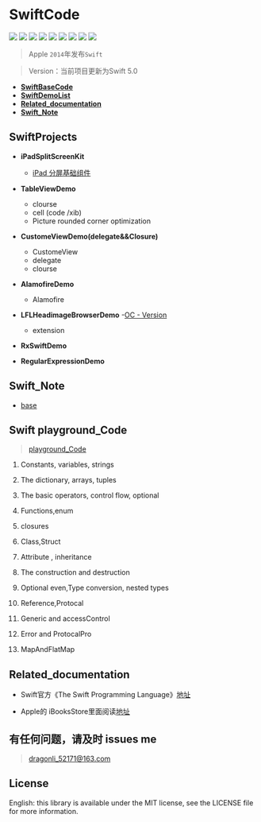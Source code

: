 # SwiftCode

</p>
<p align='left'>
<img src="https://img.shields.io/github/stars/DevDragonLi/SwiftCode.svg">
<img src="https://img.shields.io/github/forks/DevDragonLi/SwiftCode.svg">
<img src="https://img.shields.io/badge/build-passing-brightgreen.svg">
<img src="https://img.shields.io/badge/platform-iOS-ff69b4.svg">
<img src="https://img.shields.io/badge/language-Swift-abcdef.svg">
<img src="https://img.shields.io/badge/PR-welcome%20!-brightgreen.svg?colorA=a0cd34">
<img src="https://img.shields.io/github/last-commit/google/skia.svg">
<img src="https://img.shields.io/github/issues/DevDragonLi/SwiftCode.svg">
<img src="https://img.shields.io/packagist/l/doctrine/orm.svg">
</p>

> Apple `2014`年发布`Swift`

> Version：当前项目更新为Swift 5.0 

- **[SwiftBaseCode](#SwiftBase)**
- **[SwiftDemoList](#SwiftDemoList)**
- **[Related_documentation](#Related_documentation)**
- **[Swift_Note](#Swift_Note)**


## <a name="SwiftDemoList"></a> SwiftProjects

- **iPadSplitScreenKit**
	- [iPad 分屏基础组件](https://github.com/Todaycoding/iPadSplitScreenKit)

- **TableViewDemo**
	- clourse  
	- cell (code /xib) 
	- Picture rounded corner optimization
	
- **CustomeViewDemo(delegate&&Closure)**
	- CustomeView 
	- delegate
	- clourse  

- **AlamofireDemo**
	
	- Alamofire

- **LFLHeadimageBrowserDemo**
	-[OC - Version](https://github.com/DevDragonLi/iOSDevDemo/tree/master/LFLHeadimageBrowserDemo) 
	- extension 

- **RxSwiftDemo**	

- **RegularExpressionDemo**

## <a name="Swift_Note"></a> Swift_Note

- [base](./SwiftNote/base.md)


## <a name="SwiftBase"></a> Swift playground_Code 
 
> [playground_Code](./playground_Code)
 
 1. Constants, variables, strings
 
 2. The dictionary, arrays, tuples
 
 3. The basic operators, control flow, optional
 
 4. Functions,enum
 
 5. closures
 
 6. Class,Struct 
 
 7. Attribute , inheritance
 
 8. The construction and destruction
 
 9. Optional even,Type conversion, nested types
 
 10. Reference,Protocal
 
 11. Generic and accessControl
 
 12. Error and ProtocalPro

 13. MapAndFlatMap 

## <a name="Related_documentation"></a>Related_documentation


- Swift官方《The Swift Programming Language》[地址](https://swift.org/documentation/#the-swift-programming-language )

- Apple的 iBooksStore里面阅读[地址](https://itunes.apple.com/us/book/the-swift-programming-language/id1002622538?mt=11)



## 有任何问题，请及时 issues me 

> dragonli_52171@163.com 
 
## License

English: this library is available under the MIT license, see the LICENSE file for more information.   


